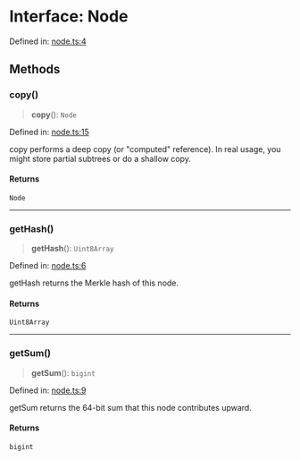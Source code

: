 # Interface: Node

Defined in: [node.ts:4](https://github.com/dcdpr/did-btcr2-js/blob/c82bc5c69016e1146a0c52c6e6b21621f5abd6d4/packages/smt/src/node.ts#L4)

## Methods

### copy()

> **copy**(): `Node`

Defined in: [node.ts:15](https://github.com/dcdpr/did-btcr2-js/blob/c82bc5c69016e1146a0c52c6e6b21621f5abd6d4/packages/smt/src/node.ts#L15)

copy performs a deep copy (or "computed" reference).
In real usage, you might store partial subtrees or do a shallow copy.

#### Returns

`Node`

***

### getHash()

> **getHash**(): `Uint8Array`

Defined in: [node.ts:6](https://github.com/dcdpr/did-btcr2-js/blob/c82bc5c69016e1146a0c52c6e6b21621f5abd6d4/packages/smt/src/node.ts#L6)

getHash returns the Merkle hash of this node.

#### Returns

`Uint8Array`

***

### getSum()

> **getSum**(): `bigint`

Defined in: [node.ts:9](https://github.com/dcdpr/did-btcr2-js/blob/c82bc5c69016e1146a0c52c6e6b21621f5abd6d4/packages/smt/src/node.ts#L9)

getSum returns the 64-bit sum that this node contributes upward.

#### Returns

`bigint`
